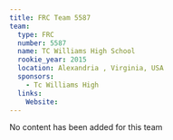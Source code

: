 ```yaml
---
title: FRC Team 5587
team:
  type: FRC
  number: 5587
  name: TC Williams High School 
  rookie_year: 2015
  location: Alexandria , Virginia, USA
  sponsors:
    - Tc Williams High
  links:
    Website: 
---
```

No content has been added for this team